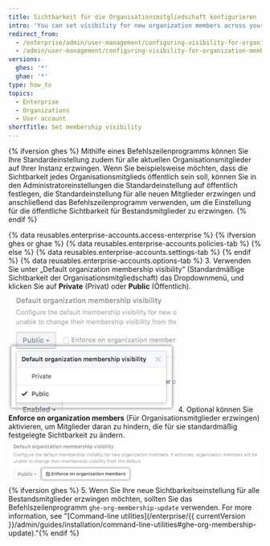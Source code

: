 ```yaml
---
title: Sichtbarkeit für die Organisationsmitgliedschaft konfigurieren
intro: 'You can set visibility for new organization members across your enterprise to public or private. Darüber hinaus können Sie Mitglieder daran hindern, die für sie standardmäßig festgelegte Sichtbarkeit zu ändern.'
redirect_from:
  - /enterprise/admin/user-management/configuring-visibility-for-organization-membership
  - /admin/user-management/configuring-visibility-for-organization-membership
versions:
  ghes: '*'
  ghae: '*'
type: how_to
topics:
  - Enterprise
  - Organizations
  - User account
shortTitle: Set membership visibility
---
```


{% ifversion ghes %}
Mithilfe eines Befehlszeilenprogramms können Sie Ihre Standardeinstellung zudem für alle aktuellen Organisationsmitglieder auf Ihrer Instanz erzwingen. Wenn Sie beispielsweise möchten, dass die Sichtbarkeit jedes Organisationsmitglieds öffentlich sein soll, können Sie in den Administratoreinstellungen die Standardeinstellung auf öffentlich festlegen, die Standardeinstellung für alle neuen Mitglieder erzwingen und anschließend das Befehlszeilenprogramm verwenden, um die Einstellung für die öffentliche Sichtbarkeit für Bestandsmitglieder zu erzwingen.
{% endif %}

{% data reusables.enterprise-accounts.access-enterprise %}
{% ifversion ghes or ghae %}
{% data reusables.enterprise-accounts.policies-tab %}
{% else %}
{% data reusables.enterprise-accounts.settings-tab %}
{% endif %}
{% data reusables.enterprise-accounts.options-tab %}
3. Verwenden Sie unter „Default organization membership visibility“ (Standardmäßige Sichtbarkeit der Organisationsmitgliedschaft) das Dropdownmenü, und klicken Sie auf **Private** (Privat) oder **Public** (Öffentlich). ![Dropdownmenü mit der Option, um die standardmäßige Sichtbarkeit der Organisationsmitgliedschaft als öffentlich oder privat zu konfigurieren](/assets/images/enterprise/site-admin-settings/default-organization-membership-visibility-drop-down-menu.png)
4. Optional können Sie **Enforce on organization members** (Für Organisationsmitglieder erzwingen) aktivieren, um Mitglieder daran zu hindern, die für sie standardmäßig festgelegte Sichtbarkeit zu ändern. ![Checkbox to enforce the default setting on all members](/assets/images/enterprise/site-admin-settings/enforce-default-org-membership-visibility-setting.png){% ifversion ghes %}
5. Wenn Sie Ihre neue Sichtbarkeitseinstellung für alle Bestandsmitglieder erzwingen möchten, sollten Sie das Befehlszeilenprogramm `ghe-org-membership-update` verwenden. For more information, see "[Command-line utilities](/enterprise/{{ currentVersion }}/admin/guides/installation/command-line-utilities#ghe-org-membership-update)."{% endif %}
